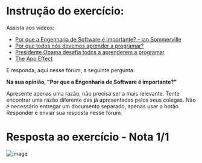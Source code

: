# Instrução do exercício:

Assista aos vídeos:

- [Por que a Engenharia de Software é importante? - Ian Sommerville](https://www.facebook.com/watch/?v=1057503460967355)
- [Por que todos nós devemos aprender a programar?](https://www.facebook.com/engenhariasoftwarepucminas/videos/1057214300996271/)
- [Presidente Obama desafia todos a aprenderem a programar](https://www.youtube.com/watch?v=6XvmhE1J9PY)
- [The App Effect](https://www.youtube.com/watch?v=40zctp8p1H4)

E responda, aqui nesse fórum, a seguinte pergunta:

**Na sua opinião, "Por que a Engenharia de Software é importante?"**

Apresente apenas uma razão, não precisa ser a mais relevante. Tente encontrar uma razão diferente das já apresentadas pelos seus colegas. Não é necessário entregar um documento separado, apenas usar o botão Responder e enviar sua resposta nesse fórum.

# Resposta ao exercício - Nota 1/1

![image](https://github.com/user-attachments/assets/407bd422-04b4-439d-9cdf-82eab95259e3)
